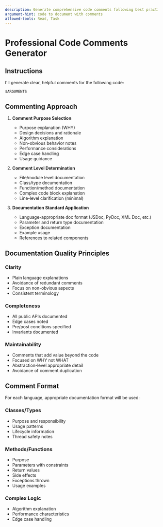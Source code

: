 ```yaml
---
description: Generate comprehensive code comments following best practices
argument-hint: code to document with comments
allowed-tools: Read, Task
---
```


# Professional Code Comments Generator

## Instructions

I'll generate clear, helpful comments for the following code:

```
$ARGUMENTS
```

## Commenting Approach

1. **Comment Purpose Selection**
   - Purpose explanation (WHY)
   - Design decisions and rationale
   - Algorithm explanation
   - Non-obvious behavior notes
   - Performance considerations
   - Edge case handling
   - Usage guidance

2. **Comment Level Determination**
   - File/module level documentation
   - Class/type documentation
   - Function/method documentation
   - Complex code block explanation
   - Line-level clarification (minimal)

3. **Documentation Standard Application**
   - Language-appropriate doc format (JSDoc, PyDoc, XML Doc, etc.)
   - Parameter and return type documentation
   - Exception documentation
   - Example usage
   - References to related components

## Documentation Quality Principles

### Clarity
- Plain language explanations
- Avoidance of redundant comments
- Focus on non-obvious aspects
- Consistent terminology

### Completeness
- All public APIs documented
- Edge cases noted
- Pre/post conditions specified
- Invariants documented

### Maintainability
- Comments that add value beyond the code
- Focused on WHY not WHAT
- Abstraction-level appropriate detail
- Avoidance of comment duplication

## Comment Format

For each language, appropriate documentation format will be used:

### Classes/Types
- Purpose and responsibility
- Usage patterns
- Lifecycle information
- Thread safety notes

### Methods/Functions
- Purpose
- Parameters with constraints
- Return values
- Side effects
- Exceptions thrown
- Usage examples

### Complex Logic
- Algorithm explanation
- Performance characteristics
- Edge case handling